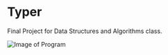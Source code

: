 # Typer
Final Project for Data Structures and Algorithms class.

![Image of Program](https://raw.githubusercontent.com/mmvvpp123/Typer/master/readmeimg.jpeg)